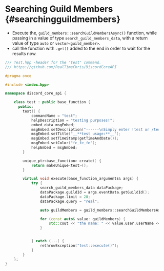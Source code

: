 Searching Guild Members {#searchingguildmembers}
============
- Execute the, `guild_members::searchGuildMembersAsync()` function, while passing in a value of type `search_guild_members_data`, with a return value of type `auto` or `vector<guild_member>`.
- call the function with `.get()` added to the end in order to wait for the results now.

```cpp
/// Test.hpp -header for the "test" command.
/// https://github.com/RealTimeChris/DiscordCoreAPI

#pragma once

#include <index.hpp>

namespace discord_core_api {

	class test : public base_function {
	  public:
		test() {
			commandName = "test";
			helpDescription = "testing purposes!";
			embed_data msgEmbed;
			msgEmbed.setDescription("------\nSimply enter !test or /test!\n------");
			msgEmbed.setTitle("__**test usage:**__");
			msgEmbed.setTimeStamp(getTimeAndDate());
			msgEmbed.setColor("fe_fe_fe");
			helpEmbed = msgEmbed;
		}

		unique_ptr<base_function> create() {
			return makeUnique<test>();
		}

		virtual void execute(base_function_arguments& args) {
			try {
				search_guild_members_data dataPackage;
				dataPackage.guildId = args.eventData.getGuildId();
				dataPackage.limit = 20;
				dataPackage.query = "real";

				auto guildMembers = guild_members::searchGuildMembersAsync(const& dataPackage).get();

				for (const auto& value: guildMembers) {
					std::cout << "the name: " << value.user.userName << std::endl;
				}


			} catch (...) {
				rethrowException("test::execute()");
			}
		}
	};
}
```
